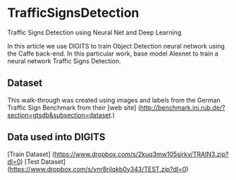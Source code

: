 # TrafficSignsDetection
Traffic Signs Detection using Neural Net and Deep Learning
 
In this article we use DIGITS to train Object Detection neural network using the Caffe back-end. In this particular work, base model Alexnet to train a neural network Traffic Signs Detection.
 
## Dataset
  This walk-through was created using images and labels from the German Traffic Sign Benchmark from their [web site] (http://benchmark.ini.rub.de/?section=gtsdb&subsection=dataset.)

## Data used into DIGITS
 [Train Dataset]  (https://www.dropbox.com/s/2kuq3mw105sjrky/TRAIN3.zip?dl=0)
 [Test Dataset] (https://www.dropbox.com/s/vnr8rilqkb0y343/TEST.zip?dl=0)
  
